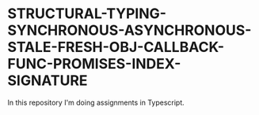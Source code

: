 # STRUCTURAL-TYPING-SYNCHRONOUS-ASYNCHRONOUS-STALE-FRESH-OBJ-CALLBACK-FUNC-PROMISES-INDEX-SIGNATURE
In this repository I'm doing assignments in Typescript.
